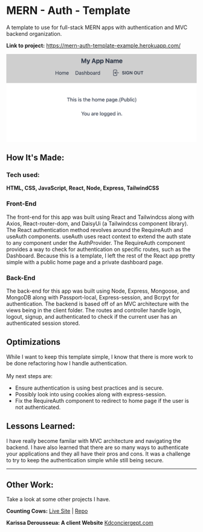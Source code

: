 # MERN - Auth - Template

A template to use for full-stack MERN apps with authentication and MVC backend organization.

**Link to project:** https://mern-auth-template-example.herokuapp.com/

<p align="center" ><img align="center" src="https://github.com/Blake-Larson/mern-auth-template/blob/main/client/src/assets/mern-auth-template-photo.png" alt="The inital view of Mern-Auth-Template" /></p>

## How It's Made:

### Tech used:

**HTML, CSS, JavaScript, React, Node, Express, TailwindCSS**

### Front-End

The front-end for this app was built using React and Tailwindcss along with Axios, React-router-dom, and DaisyUi (a Tailwindcss component library). The React authentication method revolves around the RequireAuth and useAuth components. useAuth uses react context to extend the auth state to any component under the AuthProvider. The RequireAuth component provides a way to check for authentication on specific routes, such as the Dashboard. Because this is a template, I left the rest of the React app pretty simple with a public home page and a private dashboard page.

### Back-End

The back-end for this app was built using Node, Express, Mongoose, and MongoDB along with Passport-local, Express-session, and Bcrpyt for authentication. The backend is based off of an MVC architecture with the views being in the client folder. The routes and controller handle login, logout, signup, and authenticated to check if the current user has an authenticated session stored.

## Optimizations

While I want to keep this template simple, I know that there is more work to be done refactoring how I handle authentication.<br>  
My next steps are:

- Ensure authentication is using best practices and is secure.
- Possibly look into using cookies along with express-session.
- Fix the RequireAuth component to redirect to home page if the user is not authenticated.

## Lessons Learned:

I have really become familar with MVC architecture and navigating the backend. I have also learned that there are so many ways to authenticate your applications and they all have their pros and cons. It was a challenge to try to keep the authentication simple while still being secure.

---

## Other Work:

Take a look at some other projects I have.

**Counting Cows:** [Live Site](https://counting-cows.herokuapp.com/) | [Repo](https://github.com/Blake-Larson/counting-cows)

**Karissa Derousseua: A client Website** [Kdconciergept.com](https://kdconciergept.com/)
